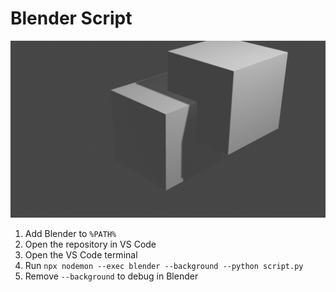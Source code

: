 # Blender Script

![](render.png)

1. Add Blender to `%PATH%`
2. Open the repository in VS Code
3. Open the VS Code terminal
4. Run `npx nodemon --exec blender --background --python script.py`
5. Remove `--background` to debug in Blender
